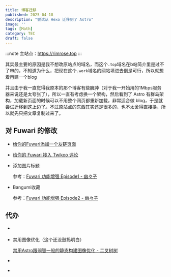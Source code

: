 ```yaml
---
title: 博客迁移
published: 2025-04-18
description: "尝试从 Hexo 迁移到了 Astro"
image: ''
tags: [Math]
category: TEC
draft: false
---
```


:::note
主站点：https://rimrose.top
:::

其实最主要的原因是我不想改原站点的域名，而这个`.top`域名在b站简介里是过不了审的，不知道为什么，把现在这个`.work`域名的网站填进去倒是可行，所以就想着再建一个blog

并且由于我一直觉得我原本的那个博客有些臃肿（对于我一开始用的1Mbps服务器来说还是太夸张了），所以一直有考虑换一个架构，然后看到了 Astro 有群岛架构，加载新页面的时候可以不用整个网页都重新加载，非常适合做 blog，于是就尝试迁移到这上边了。不过原站点的东西其实还是很多的，也不太舍得直接换，所以就先只把文章复制过来了。

## 对 Fuwari 的修改

- [给你的Fuwari添加一个友链页面](https://aulypc1.github.io/posts/website/add_friendspage_in_fuwari/)

- [给你的 Fuwari 接入 Twikoo 评论](https://blog.qqquq.com/posts/fuwari-twikoo-comments/)

- 添加图片标题

    参考：[Fuwari 功能增强 Episode1 - 幽々子](https://iuuko.com/posts/tinker/fuwari-enhance-ep1/)


- Bangumi收藏

    参考：[Fuwari 功能增强 Episode2 - 幽々子](https://iuuko.com/posts/tinker/fuwari-enhance-ep2/)


## 代办

- [](https://aulypc1.github.io/posts/website/some_writing_and_functional_grammar/)

- 禁用图像优化（这个还没鼓捣明白）

    [禁用Astro跟弱智一般的静态构建图像优化 - 二叉树树](https://2x.nz/posts/disable-astro-generating-optimized-images/)

- [](https://ikamusume7.org/posts/frontend/code_block_ex/)

- [](https://ikamusume7.org/posts/frontend/some_small_code_changes/)